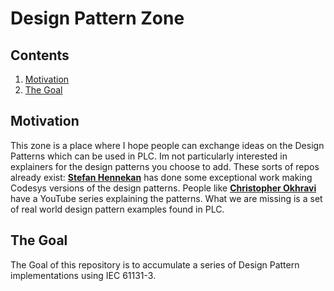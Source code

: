 # Design Pattern Zone

## Contents

1. [Motivation](#motivation)
2. [The Goal](#the-goal)

## Motivation

This zone is a place where I hope people can exchange ideas on the Design Patterns which can be used in PLC. Im not particularly interested in explainers for the design patterns you choose to add. These sorts of repos already exist:
**[Stefan Hennekan](https://stefanhenneken.net/category/iec-61131-3-english/)** has done some exceptional work making Codesys versions of the design patterns. People like **[Christopher Okhravi](https://www.youtube.com/playlist?list=PLrhzvIcii6GNjpARdnO4ueTUAVR9eMBpc)** have a YouTube series explaining the patterns. What we are missing is a set of real world design pattern examples found in PLC.

## The Goal

The Goal of this repository is to accumulate a series of Design Pattern implementations using IEC 61131-3. 